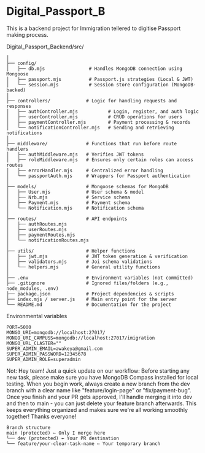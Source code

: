 # Digital_Passport_B
This is a backend project for Immigration tellered to digitise Passport making process.

Digital_Passport_Backend/src/

    │
    ├── config/
    │   ├── db.mjs                # Handles MongoDB connection using Mongoose
    │   ├── passport.mjs          # Passport.js strategies (Local & JWT)
    │   └── session.mjs           # Session store configuration (MongoDB-backed)
    │
    ├── controllers/             # Logic for handling requests and responses
    │   ├── authController.mjs           # Login, register, and auth logic
    │   ├── userController.mjs           # CRUD operations for users
    │   ├── paymentController.mjs        # Payment processing & records
    │   └── notificationController.mjs   # Sending and retrieving notifications
    │
    ├── middleware/              # Functions that run before route handlers
    │   ├── authMiddleware.mjs   # Verifies JWT tokens
    │   ├── roleMiddleware.mjs   # Ensures only certain roles can access routes
    │   ├── errorHandler.mjs     # Centralized error handling
    │   └── passportAuth.mjs     # Wrappers for Passport authentication
    │
    ├── models/                  # Mongoose schemas for MongoDB
    │   ├── User.mjs             # User schema & model
    │   ├── Nrb.mjs              # Service schema
    │   ├── Payment.mjs          # Payment schema
    │   └── Notification.mjs     # Notification schema
    │
    ├── routes/                  # API endpoints
    │   ├── authRoutes.mjs
    │   ├── userRoutes.mjs
    │   ├── paymentRoutes.mjs
    │   └── notificationRoutes.mjs
    │
    ├── utils/                   # Helper functions
    │   ├── jwt.mjs              # JWT token generation & verification
    │   ├── validators.mjs       # Joi schema validations
    │   └── helpers.mjs          # General utility functions
    │
    ├── .env                     # Environment variables (not committed)
    ├── .gitignore               # Ignored files/folders (e.g., node_modules, .env)
    ├── package.json             # Project dependencies & scripts
    ├── index.mjs / server.js    # Main entry point for the server
    └── README.md                # Documentation for the project

Environmental variables

    PORT=5000
    MONGO_URI=mongodb://localhost:27017/
    MONGO_URI_CAMPUSS=mongodb://localhost:27017/imigration
    MONGO_URL_CLASTER=""
    SUPER_ADMIN_EMAIL=awakeya@gmail.com
    SUPER_ADMIN_PASSWORD=12345678
    SUPER_ADMIN_ROLE=superadmin

Not: 
    Hey team!  Just a quick update on our workflow: Before starting any new task, please make sure you have MongoDB Compass installed for local testing. When you begin work, always create a new branch from the dev branch with a clear name like "feature/login-page" or "fix/payment-bug". Once you finish and your PR gets approved, I'll handle merging it into dev and then to main - you can just delete your feature branch afterwards. This keeps everything organized and makes sure we're all working smoothly together! Thanks everyone! 
    
    Branch structure
    main (protected) ← Only I merge here
    └── dev (protected) ← Your PR destination
    └── feature/your-clear-task-name ← Your temporary branch
